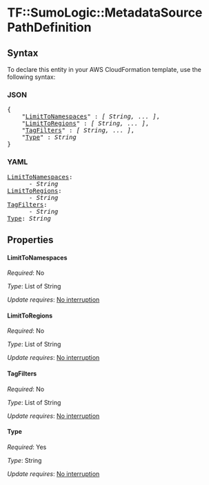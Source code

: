 # TF::SumoLogic::MetadataSource PathDefinition

## Syntax

To declare this entity in your AWS CloudFormation template, use the following syntax:

### JSON

<pre>
{
    "<a href="#limittonamespaces" title="LimitToNamespaces">LimitToNamespaces</a>" : <i>[ String, ... ]</i>,
    "<a href="#limittoregions" title="LimitToRegions">LimitToRegions</a>" : <i>[ String, ... ]</i>,
    "<a href="#tagfilters" title="TagFilters">TagFilters</a>" : <i>[ String, ... ]</i>,
    "<a href="#type" title="Type">Type</a>" : <i>String</i>
}
</pre>

### YAML

<pre>
<a href="#limittonamespaces" title="LimitToNamespaces">LimitToNamespaces</a>: <i>
      - String</i>
<a href="#limittoregions" title="LimitToRegions">LimitToRegions</a>: <i>
      - String</i>
<a href="#tagfilters" title="TagFilters">TagFilters</a>: <i>
      - String</i>
<a href="#type" title="Type">Type</a>: <i>String</i>
</pre>

## Properties

#### LimitToNamespaces

_Required_: No

_Type_: List of String

_Update requires_: [No interruption](https://docs.aws.amazon.com/AWSCloudFormation/latest/UserGuide/using-cfn-updating-stacks-update-behaviors.html#update-no-interrupt)

#### LimitToRegions

_Required_: No

_Type_: List of String

_Update requires_: [No interruption](https://docs.aws.amazon.com/AWSCloudFormation/latest/UserGuide/using-cfn-updating-stacks-update-behaviors.html#update-no-interrupt)

#### TagFilters

_Required_: No

_Type_: List of String

_Update requires_: [No interruption](https://docs.aws.amazon.com/AWSCloudFormation/latest/UserGuide/using-cfn-updating-stacks-update-behaviors.html#update-no-interrupt)

#### Type

_Required_: Yes

_Type_: String

_Update requires_: [No interruption](https://docs.aws.amazon.com/AWSCloudFormation/latest/UserGuide/using-cfn-updating-stacks-update-behaviors.html#update-no-interrupt)

